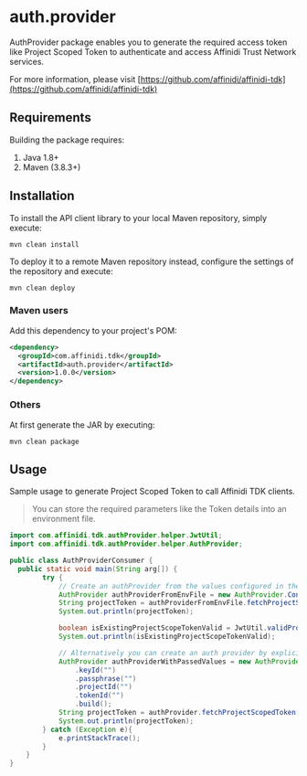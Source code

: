 # auth.provider

AuthProvider package enables you to generate the required access token like Project Scoped Token to authenticate and access Affinidi Trust Network services.

For more information, please visit [https://github.com/affinidi/affinidi-tdk](https://github.com/affinidi/affinidi-tdk)

## Requirements

Building the package requires:

1. Java 1.8+
2. Maven (3.8.3+)

## Installation

To install the API client library to your local Maven repository, simply execute:

```shell
mvn clean install
```

To deploy it to a remote Maven repository instead, configure the settings of the repository and execute:

```shell
mvn clean deploy
```

### Maven users

Add this dependency to your project's POM:

```xml
<dependency>
  <groupId>com.affinidi.tdk</groupId>
  <artifactId>auth.provider</artifactId>
  <version>1.0.0</version>
</dependency>
```

### Others

At first generate the JAR by executing:

```shell
mvn clean package
```

## Usage

Sample usage to generate Project Scoped Token to call Affinidi TDK clients.

> You can store the required parameters like the Token details into an environment file.

```java
import com.affinidi.tdk.authProvider.helper.JwtUtil;
import com.affinidi.tdk.authProvider.helper.AuthProvider;

public class AuthProviderConsumer {
  public static void main(String arg[]) {
        try {
            // Create an authProvider from the values configured in the environment file
            AuthProvider authProviderFromEnvFile = new AuthProvider.Configurations().buildWithEnv();
            String projectToken = authProviderFromEnvFile.fetchProjectScopedToken();
            System.out.println(projectToken);

            boolean isExistingProjectScopeTokenValid = JwtUtil.validProjectTokenPresent(projectToken, authProviderFromEnvFile.apiGatewayUrl);
            System.out.println(isExistingProjectScopeTokenValid);

            // Alternatively you can create an auth provider by explicitly passing the configurations 
            AuthProvider authProviderWithPassedValues = new AuthProvider.Configurations()
                .keyId("")
                .passphrase("")
                .projectId("")
                .tokenId("")
                .build();
            String projectToken = authProvider.fetchProjectScopedToken();
            System.out.println(projectToken);
        } catch (Exception e){
            e.printStackTrace();
        }
    }
}
```
